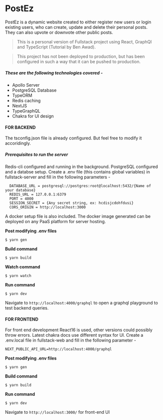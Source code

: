 # PostEz
PostEz is a dynamic website created to either register new users or login existing users, who can create, update and delete their personal posts. They can also upvote or downvote other public posts.
> This is a personal version of Fullstack project using React, GraphQl and TypeScript (Tutorial by Ben Awad).


> This project has not been deployed to production, but has been configured in such a way that it can be pushed to production.

##### These are the following technologies covered - 
- Apollo Server
- PostgreSQL Database
- TypeORM
- Redis caching
- NextJS
- TypeGraphQL
- Chakra for UI design

#### FOR BACKEND

The tsconfig.json file is already configured. But feel free to modify it accoridingly.

##### Prerequisites to run the server

Redis-cli configured and running in the background.
PostgreSQL configured and a databse setup.
Create a .env file (this contains global variables) in fullstack-server and fill in the following parameters - 
```
  DATABASE_URL = postgresql://postgres:root@localhost:5432/{Name of your database} 
  REDIS_URL = 127.0.0.1:6379
  PORT = 4000
  SESSION_SECRET = {Any secret string, ex: hcdisjcdohfdusi}
  CORS_ORIGIN = http://localhost:3000
```

A docker setup file is also included. The docker image generated can be deployed on any PaaS platform for server hosting.

**Post modifying .env files**
```
$ yarn gen
```
**Build command**
```
$ yarn build
```
**Watch command** 
```
$ yarn watch
```
**Run command**
```
$ yarn dev
```
Navigate to ```http://localhost:4000/graphql``` to open a graphql playground to test backend queries.

#### FOR FRONTEND
For front end development React16 is used, other versions could possibly throw errors. 
Latest chakra docs use different syntax for UI.
Create a .env.local file in fullstack-web and fill in the following parameter - 
```
NEXT_PUBLIC_API_URL=http://localhost:4000/graphql
```

**Post modifying .env files**
```
$ yarn gen
```
**Build command**
```
$ yarn build
```
**Run command**
```
$ yarn dev
```
Navigate to ```http://localhost:3000/``` for front-end UI
